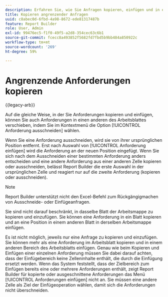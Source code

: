 ```yaml
---
description: Erfahren Sie, wie Sie Anfragen kopieren, einfügen und in einen anderen Teil des Arbeitsblatts verschieben können.
title: Kopieren angrenzender Anfragen
uuid: c8abec0d-6fbd-4a98-8672-ede81317487b
feature: Report Builder
role: User, Admin
exl-id: 99476ec5-f1f0-49f5-a2d8-354cec63c6b1
source-git-commit: fcecc8a493852f5682fd7fbd5b9bb484a850922c
workflow-type: tm+mt
source-wordcount: '269'
ht-degree: 59%

---
```


# Angrenzende Anforderungen kopieren

{{legacy-arb}}

Auf die gleiche Weise, in der Sie Anforderungen kopieren und einfügen, können Sie auch Anforderungen in einen anderen des Arbeitsblattes verschieben, indem Sie im Kontextmenü die Option [!UICONTROL Anforderung ausschneiden] wählen.

Wenn Sie eine Anforderung ausschneiden, wird sie von ihrer ursprünglichen Position entfernt. Erst nach Auswahl von [!UICONTROL Anforderung einfügen] wird die Anforderung an der neuen Position eingefügt. Wenn Sie sich nach dem Ausschneiden einer bestimmten Anforderung anders entscheiden und eine andere Anforderung aus einer anderen Zelle kopieren oder ausschneiden, belässt Report Builder die erste Auswahl in der ursprünglichen Zelle und reagiert nur auf die zweite Anforderung (kopieren oder ausschneiden).

>[!NOTE]
>
>Report Builder unterstützt nicht den Excel-Befehl zum Rückgängigmachen von Ausschneide- oder Einfügeanfragen.

Sie sind nicht darauf beschränkt, in dasselbe Blatt der Arbeitsmappe zu kopieren und einzufügen. Sie können eine Anforderung in ein Blatt kopieren und an eine Position in einem anderen Blatt in derselben Arbeitsmappe einfügen.

Es ist nicht möglich, jeweils nur eine Anfrage zu kopieren und einzufügen. Sie können mehr als eine Anforderung im Arbeitsblatt kopieren und in einem anderen Bereich des Arbeitsblatts einfügen. Genau wie beim Kopieren und Einfügen einer einzelnen Anforderung müssen Sie dabei darauf achten, dass der Einfügebereich keine Zelleninhalte enthält, die durch die Einfügung ersetzt werden. Wenn das System feststellt, dass der Zielbereich zum Einfügen bereits eine oder mehrere Anforderungen enthält, zeigt Report Builder für kopierte oder ausgeschnittene Anforderungen das Menü [!UICONTROL Anforderungen einfügen] nicht an. Sie müssen eine andere Zelle als Ziel der Einfügeoperation wählen, damit sich die Anforderungen nicht überschneiden.
